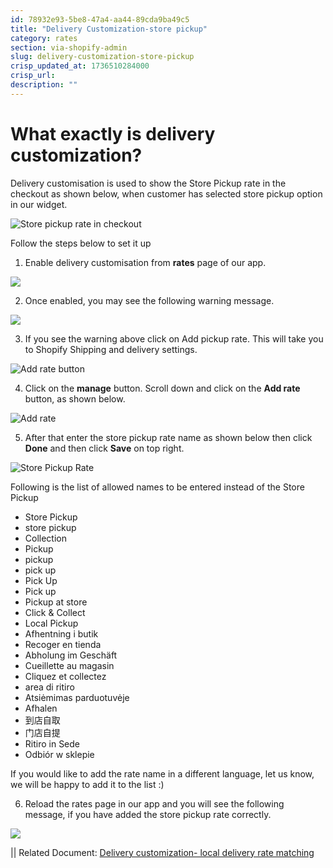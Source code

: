 ```yaml
---
id: 78932e93-5be8-47a4-aa44-89cda9ba49c5
title: "Delivery Customization-store pickup"
category: rates
section: via-shopify-admin
slug: delivery-customization-store-pickup
crisp_updated_at: 1736510284000
crisp_url: 
description: ""
---
```


# What exactly is delivery customization?

Delivery customisation is used to show the Store Pickup rate in the checkout as shown below, when customer has selected store pickup option in our widget.

![Store pickup rate in checkout](https://storage.crisp.chat/users/helpdesk/website/ca826b447482b000/image_1v3hd5r.png)

Follow the steps below to set it up

1. Enable delivery customisation from **rates** page of our app.

![](https://storage.crisp.chat/users/helpdesk/website/ca826b447482b000/dc_hljwvp.png)

2. Once enabled, you may see the following warning message.

![](https://storage.crisp.chat/users/helpdesk/website/ca826b447482b000/ddd_59bnar.png)

3. If you see the warning above click on Add pickup rate. This will take you to Shopify Shipping and delivery settings.

![Add rate button](https://storage.crisp.chat/users/helpdesk/website/ca826b447482b000/screenshot-2023-07-18-at-52350_169s4af.png)

4. Click on the **manage** button. Scroll down and click on the **Add rate** button, as shown below.

![Add rate](https://storage.crisp.chat/users/helpdesk/website/ca826b447482b000/screenshot-2023-07-18-at-52949_4r0kfb.png)

5. After that enter the store pickup rate name as shown below then click **Done** and then click **Save** on top right.

![Store Pickup Rate](https://storage.crisp.chat/users/helpdesk/website/ca826b447482b000/image_6mh1x0.png)

Following is the list of allowed names to be entered instead of the Store Pickup 
 
* Store Pickup
* store pickup
* Collection
* Pickup
* pickup
* pick up
* Pick Up
* Pick up
* Pickup at store
* Click & Collect
* Local Pickup
* Afhentning i butik
* Recoger en tienda
* Abholung im Geschäft
* Cueillette au magasin
* Cliquez et collectez
* area di ritiro
* Atsiėmimas parduotuvėje
* Afhalen
* 到店自取
* 门店自提
* Ritiro in Sede
* Odbiór w sklepie

If you would like to add the rate name in a different language, let us know, we will be happy to add it to the list :) 

6. Reload the rates page in our app and you will see the following message, if you have added the store pickup rate correctly.

![](https://storage.crisp.chat/users/helpdesk/website/ca826b447482b000/image_49uplx.png)

|| Related Document: [Delivery customization- local delivery rate matching](/en-us/article/delivery-customization-local-delivery-rate-matching-1vofz3x/)
